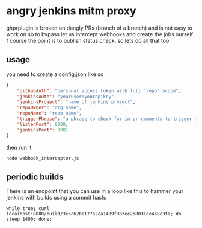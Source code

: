 # angry jenkins mitm proxy

ghprplugin is broken on dangly PRs (branch of a branch) and is not easy to work on
so to bypass let us intercept webhooks and create the jobs ourself
f course the point is to publish status check, so lets do all that too

## usage

you need to create a config.json like so

```json
{
    "githubAuth": "personal access token with full 'repo' scope",
    "jenkinsAuth": "youruser:yourapikey",
    "jenkinsProject": "name of jenkins project",
    "repoOwner": "org name",
    "repoName": "repo name",
    "triggerPhrase": "a phrase to check for in pr comments to trigger a build",
    "listenPort": 8080,
    "jenkinsPort": 8081
}
```

then run it

`node webhook_interceptor.js`

## periodic builds

There is an endpoint that you can use in a loop like this to hammer your jenkins with builds using a commit hash:

```
while true; curl localhost:8080/build/3e5c62be177a2ca1489f383ee258031ee458c3fa; do sleep 1400; done;
```
